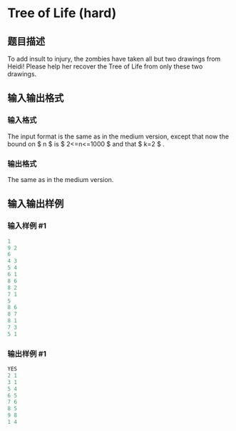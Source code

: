 # Tree of Life (hard)

## 题目描述

To add insult to injury, the zombies have taken all but two drawings from Heidi! Please help her recover the Tree of Life from only these two drawings.

## 输入输出格式

### 输入格式

The input format is the same as in the medium version, except that now the bound on $ n $ is $ 2<=n<=1000 $ and that $ k=2 $ .

### 输出格式

The same as in the medium version.

## 输入输出样例

### 输入样例 #1

```cpp
1
9 2
6
4 3
5 4
6 1
8 6
8 2
7 1
5
8 6
8 7
8 1
7 3
5 1

```
### 输出样例 #1

```cpp
YES
2 1
3 1
5 4
6 5
7 6
8 5
9 8
1 4

```
